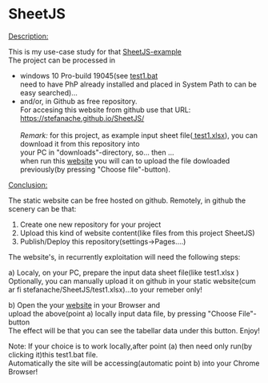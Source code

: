 # SheetJS
<a href="https://stefanache.github.io/SheetJS/">Description:</a>

This is my use-case study for that <a title="Thanks a lot for this product"  href="https://jstool.gitlab.io/demo/sheetjs-xlsx-js/">SheetJS-example</a><br/>
The project can be processed in 
- windows 10 Pro-build 19045(see <a href="https://github.com/stefanache/SheetJS/blob/main/test1.bat">test1.bat</a> <br/>need to have PhP already installed and placed in System Path to can be easy searched)...<br/>
- and/or, in Github as free repository.<br/> 
 For accesing this website from github use that URL:   https://stefanache.github.io/SheetJS/<br/>
<br/><i>Remark:</i>
 for this project, as example input sheet file([ test1.xlsx](https://github.com/stefanache/SheetJS/blob/main/test1.xlsx)), you can download it from this repository into <br/>
your PC in "downloads"-directory, so... then ...<br/>
when run this <a href="https://stefanache.github.io/SheetJS/">website</a> you will can to upload the file dowloaded previously(by pressing "Choose file"-button).

<a href="https://stefanache.github.io/SheetJS/">Conclusion:</a>

The static website can be free hosted on github.
Remotely, in github the scenery can be that:
1) Create one new repository for your project
2) Upload this kind of website content(like files from this project SheetJS)
3) Publish/Deploy this repository(settings->Pages....)

   
The website's, in recurrently exploitation will need the following steps:

a) Localy, on your PC, prepare the input data sheet file(like test1.xlsx )<br/>
   Optionally, you can manually upload it on github in your static website(cum ar fi  stefanache/SheetJS/test1.xlsx)...to your remeber only!
   
b) Open the your <a href="https://stefanache.github.io/SheetJS/">website</a> in your Browser and <br/>
   upload the above(point a) locally input data file, by pressing "Choose File"-button<br/>
   The effect will be that you can see the tabellar data under this button. Enjoy!<br/>
   
Note: If your choice is to work locally,after point (a) then need only run(by clicking it)this test1.bat file.<br/>
Automatically the site will be accessing(automatic point b) into your Chrome Browser!
